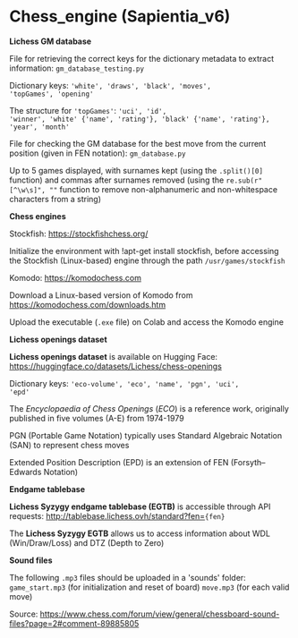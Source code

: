 # Chess_engine (Sapientia_v6)
**Lichess GM database**

File for retrieving the correct keys for the dictionary metadata to extract information: <code>gm_database_testing.py</code>

Dictionary keys: <code>'white', 'draws', 'black', 'moves', 'topGames', 'opening'</code> 

The structure for <code>'topGames'</code>: <code>'uci', 'id', 'winner', 'white' {'name', 'rating'}, 'black' {'name', 'rating'}, 'year', 'month'</code>

File for checking the GM database for the best move from the current position (given in FEN notation): <code>gm_database.py</code>

Up to 5 games displayed, with surnames kept (using the <code>.split()[0]</code> function) and commas after surnames removed (using the <code>re.sub(r"[^\w\s]", ""</code> function to remove non-alphanumeric and non-whitespace characters from a string)

**Chess engines**

Stockfish: <a href="https://stockfishchess.org/">https://stockfishchess.org/</a>

Initialize the environment with !apt-get install stockfish, before accessing the Stockfish (Linux-based) engine through the path <code>/usr/games/stockfish</code>

Komodo: https://komodochess.com

Download a Linux-based version of Komodo from <a href="https://komodochess.com/downloads.htm">https://komodochess.com/downloads.htm</a>

Upload the executable (<code>.exe</code> file) on Colab and access the Komodo engine

**Lichess openings dataset**

**Lichess openings dataset** is available on Hugging Face: https://huggingface.co/datasets/Lichess/chess-openings

Dictionary keys: <code>'eco-volume', 'eco', 'name', 'pgn', 'uci', 'epd'</code>

The <i>Encyclopaedia of Chess Openings</i> (<i>ECO</i>) is a reference work, originally published in five volumes (A-E) from 1974-1979 

PGN (Portable Game Notation) typically uses Standard Algebraic Notation (SAN) to represent chess moves

Extended Position Description (EPD) is an extension of FEN (Forsyth–Edwards Notation)

**Endgame tablebase**

**Lichess Syzygy endgame tablebase (EGTB)** is accessible through API requests: <a href="http://tablebase.lichess.ovh/standard?fen=">http://tablebase.lichess.ovh/standard?fen=</a><code>{fen}</code>

The **Lichess Syzygy EGTB** allows us to access information about WDL (Win/Draw/Loss) and DTZ (Depth to Zero)

**Sound files**

The following <code>.mp3</code> files should be uploaded in a 'sounds' folder:
<code>game_start.mp3</code> (for initialization and reset of board)
<code>move.mp3</code> (for each valid move)

Source: https://www.chess.com/forum/view/general/chessboard-sound-files?page=2#comment-89885805
